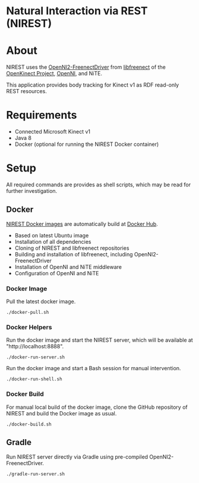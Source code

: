 Natural Interaction via REST (NIREST)
=
# About
NIREST uses the [OpenNI2-FreenectDriver](https://github.com/OpenKinect/libfreenect/tree/master/OpenNI2-FreenectDriver) from [libfreenect](https://github.com/OpenKinect/libfreenect/) of the [OpenKinect Project](http://www.openkinect.org), [OpenNI](http://structure.io/openni), and NiTE.

This application provides body tracking for Kinect v1 as RDF read-only REST resources.

# Requirements
* Connected Microsoft Kinect v1
* Java 8
* Docker (optional for running the NIREST Docker container)

# Setup
All required commands are provides as shell scripts, which may be read for further investigation.

## Docker
[NIREST Docker images](https://hub.docker.com/r/fekepp/nirest) are automatically build at [Docker Hub](http://hub.docker.com).

* Based on latest Ubuntu image
* Installation of all dependencies
* Cloning of NIREST and libfreenect repositories
* Building and installation of libfreenect, including OpenNI2-FreenectDriver
* Installation of OpenNI and NiTE middleware
* Configuration of OpenNI and NiTE

### Docker Image
Pull the latest docker image.

    ./docker-pull.sh

### Docker Helpers
Run the docker image and start the NIREST server, which will be available at "http://localhost:8888".

    ./docker-run-server.sh

Run the docker image and start a Bash session for manual intervention.

    ./docker-run-shell.sh

### Docker Build
For manual local build of the docker image, clone the GitHub repository of NIREST and build the Docker image as usual.

    ./docker-build.sh

## Gradle
Run NIREST server directly via Gradle using pre-compiled OpenNI2-FreenectDriver.

    ./gradle-run-server.sh
